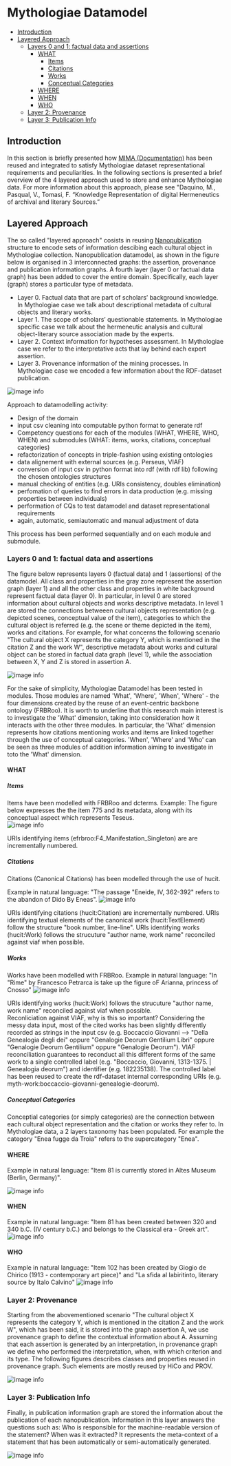 # Mythologiae Datamodel 

- [Introduction](#introduction)
- [Layered Approach](#layered-approach)
  * [Layers 0 and 1: factual data and assertions](#layers-0-and-1--factual-data-and-assertions)
    + [WHAT](#what)
      - [Items](#items)
      - [Citations](#citations)
      - [Works](#works)
      - [Conceptual Categories](#conceptual-categories)
    + [WHERE](#where)
    + [WHEN](#when)
    + [WHO](#who)
  * [Layer 2: Provenance](#layer-2--provenance)
  * [Layer 3: Publication Info](#layer-3--publication-info)

## Introduction
In this section is briefly presented how <a href="https://mima-data-model.github.io/mima-documentation/">MIMA (Documentation)</a> has been reused and integrated to satisfy Mythologiae dataset representational requirements and peculiarities.
In the following sections is presented a brief overview of the 4 layered approach used to store and enhance Mythologiae data. 
For more information about this approach, please see "Daquino, M., Pasqual, V., Tomasi, F. “Knowledge Representation of digital Hermeneutics of archival and literary Sources.”

## Layered Approach
The so called "layered approach" cosists in reusing <a href="http://nanopub.org/wordpress/">Nanopublication</a> structure to encode sets of information descibing each cultural object in Mythologiae collection. Nanopublication datamodel, as shown in the figure below is organised in 3 interconnected graphs: the assertion, provenance and publication information graphs. A fourth layer (layer 0 or factual data graph) has been added to cover the entire domain.
Specifically, each layer (graph) stores a particular type of metadata.
* Layer 0. Factual data that are part of scholars’ background knowledge. In Mythologiae case we talk about descriptional metadata of cultural objects and literary works.
* Layer 1. The scope of scholars’ questionable statements. In Mythologiae specific case we talk about the hermeneutic analysis and cultural object-literary source association made by the experts.
* Layer 2. Context information for hypotheses assessment. In Mythologiae case we refer to the interpretative acts that lay behind each expert assertion.
* Layer 3. Provenance information of the mining processes. In Mythologiae case we encoded a few information about the RDF-dataset publication.

![image info](datamodel-imgs/struttura_mima_np.svg)  

Approach to datamodelling activity:
* Design of the domain
* input csv cleaning into computable python format to generate rdf
* Competency questions for each of the modules (WHAT, WHERE, WHO, WHEN) and submodules (WHAT: items, works, citations, conceptual categories)
* refactorization of concepts in triple-fashion using existing ontologies
* data alignement with external sources (e.g. Perseus, VIAF)
* conversion of input csv in python format into rdf (with rdf lib) following the chosen ontologies structures
* manual checking of entities (e.g. URIs consistency, doubles elimination)
* perfomation of queries to find errors in data production (e.g. missing properties between individuals)
* performation of CQs to test datamodel and dataset representational requirements
* again, automatic, semiautomatic and manual adjustment of data

This process has been performed sequentially and on each module and submodule.

### Layers 0 and 1: factual data and assertions 

The figure below represents layers 0 (factual data) and 1 (assertions) of the datamodel. All class and properties in the gray zone represent the assertion graph (layer 1) and all the other class and properties in white background represent factual data (layer 0). In particular, in level 0 are stored information about cultural objects and works descriptive metadata. In level 1 are stored the connections betweeen cultural objects representation (e.g. depicted scenes, conceptual value of the item), categories to which the cultural object is referred (e.g. the scene or theme depicted in the item), works and citations. For example, for what concerns the following scenario "The cultural object X represents the category Y, which is mentioned in the citation Z and the work W", descriptive metadata about works and cultural object can be stored in factual data graph (level 1), while the association between X, Y and Z is stored in assertion A. 

![image info](datamodel-imgs/layer0_layer1.svg)  

For the sake of simplicity, Mythologiae Datamodel has been tested in modules. Those modules are named 'What', 'Where', 'When', 'Where' - the four dimensions created by the reuse of an event-centric backbone ontology (FRBRoo). It is worth to underline that this research main interest is to investigate the 'What' dimension, taking into consideration how it interacts with the other three modules. 
In particular, the 'What' dimension represents how citations mentioning works and items are linked together through the use of conceptual categories. 'When', 'Where' and 'Who' can be seen as three modules of addition information aiming to investigate in toto the 'What' dimension. 

#### WHAT
##### Items
Items have been modelled with FRBRoo and dcterms. 
Example: The figure below expresses the the item 775 and its metadata, along with its conceptual aspect which represents Teseus.    
![image info](datamodel-imgs/what-items.svg)

URIs identifying items (efrbroo:F4_Manifestation_Singleton) are are incrementally numbered. 

##### Citations
Citations (Canonical Citations) has been modelled through the use of hucit.  

Example in natural language: "The passage "Eneide, IV, 362-392" refers to the abandon of Dido By Eneas". 
![image info](datamodel-imgs/what-citations.svg)

URIs identifying citations (hucit:Citation) are incrementally numbered. URIs identifying textual elements of the canonical work (hucit:TextElement) follow the structure "book number, line-line". URIs identifying works (hucit:Work) follows the strucuture "author name, work name" reconciled against viaf when possible.  


##### Works
Works have been modelled with FRBRoo. 
Example in natural language: "In "Rime" by Francesco Petrarca is take up the figure oF Arianna, princess of Cnosso"
![image info](datamodel-imgs/what-works.svg)

URIs identifying works (hucit:Work) follows the strucuture "author name, work name" reconciled against viaf when possible.  
Reconliciation against VIAF, why is this so important? 
Considering the messy data input, most of the cited works has been slightly differently recorded as strings in the input csv (e.g. Boccaccio Giovanni --> "Della Genealogia degli dei" oppure "Genalogie Deorum Gentilium Libri" oppure "Genalogie Deorum Gentilium" oppure "Genalogie Deorum"). VIAF reconciliation guarantees to reconduct all this different forms of the same work to a single controlled label (e.g. "Boccaccio, Giovanni, 1313-1375. | Genealogia deorum") and identifier (e.g. 182235138). The controlled label has been reused to create the rdf-dataset internal corresponding URIs (e.g. myth-work:boccaccio-giovanni-genealogie-deorum).

##### Conceptual Categories
Conceptial categories (or simply categories) are the connection between each cultural object representation and the citation or works they refer to. In Mythologiae data, a 2 layers taxonomy has been populated. For example the category "Enea fugge da Troia" refers to the supercategory "Enea". 

#### WHERE 

Example in natural language: "Item 81 is currently stored in Altes Museum (Berlin, Germany)". 

![image info](datamodel-imgs/where-museo-citta-nazione.svg)

#### WHEN 
Example in natural language: "Item 81 has been created between 320 and 340 b.C. (IV century b.C.) and belongs to the Classical era - Greek art".
![image info](datamodel-imgs/when-items.svg)

#### WHO 
Example in natural language: "Item 102 has been created by Giogio de Chirico (1913 - contemporary art piece)" and "La sfida al labiritinto, literary source by Italo Calvino"
![image info](datamodel-imgs/who.svg)

### Layer 2: Provenance
Starting from the abovementioned scenario "The cultural object X represents the category Y, which is mentioned in the citation Z and the work W", which has been said, it is stored into the graph assertion A, we use provenance graph to define the contextual information about A. Assuming that each assertion is generated by an interpretation, in provenance graph we define who performed the interpretation, when, with which criterion and its type. 
The following figures describes classes and properties reused in provenance graph. Such elements are mostly reused by HiCo and PROV. 

![image info](datamodel-imgs/layer2.svg)

### Layer 3: Publication Info
Finally, in publication information graph are stored the information about the publication of each nanopublication. Information in this layer answers the questions such as: Who is responsible for the machine-readable version of the statement? When was it extracted? It represents the meta-context of a statement that has been automatically or semi-automatically generated.

![image info](datamodel-imgs/layer3.svg)


